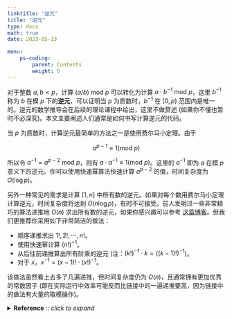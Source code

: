 ```yaml
---
linktitle: "逆元"
title: "逆元"
type: docs
math: true
date: 2023-05-13

menu:
    ps-coding:
        parent: Contents
        weight: 5
---
```


对于整数 $a, b<p$，计算 $(a/b)\text{ mod }p$ 可以转化为计算 $a\cdot b^{-1}\text{ mod }p$，这里 $b^{-1}$ 称为 $b$ 在模 $p$ 下的**逆元**，可以证明当 $p$ 为质数时，$b^{-1}$ 在 $[0, p)$ 范围内是唯一的。逆元的数学推导会在后续的理论课程中给出，这里不做赘述 (如果你不懂也暂时不必深究)。本文主要阐述人们通常是如何书写计算逆元的代码。

当 $p$ 为质数时，计算逆元最简单的方法之一是使用费尔马小定理。由于

$$a^{p-1}\equiv 1(\text{mod }p)$$

所以令 $a^{-1}=a^{p-2}\text{ mod }p$，则有 $a\cdot a^{-1}\equiv 1(\text{mod }p)$。这里的 $a^{-1}$ 即为 $a$ 在模 $p$ 意义下的逆元。你可以使用快速幂算法快速计算 $a^{p-2}$ 的值，时间复杂度为 $O(\log p)$。

另外一种常见的需求是计算 $[1, n]$ 中所有数的逆元。如果对每个数用费尔马小定理计算逆元，时间复杂度将达到 $O(n\log p)$，有时不可接受。前人发明过一些非常精巧的算法递推地 $O(n)$ 求出所有数的逆元，如果你感兴趣可以参考 [这篇博客](https://blog.csdn.net/bcr_233/article/details/87898670)。但我们更推荐你采用如下非常简洁的做法：

* 顺序递推求出 $1!, 2!, \cdots, n!$。
* 使用快速幂计算 $(n!)^{-1}$。
* 从后往前递推算出所有阶乘的逆元 (注：$(k!)^{-1}\cdot k=((k-1)!)^{-1}$)。
* 对于 $x$，$x^{-1}=(x-1)!\cdot (x!)^{-1}$。

该做法虽然看上去多了几遍递推，但时间复杂度仍为 $O(n)$，且通常拥有更加优秀的常数因子 (即在实际运行中效率可能反而比链接中的一遍递推要高，因为链接中的做法有大量的取模操作)。

<details><summary><b>Reference</b> :: <i>click to expand</i></summary>

```c++
const int MOD = 998244353;
int fac[MAXN], ifac[MAXN], inv[MAXN];

void init_inv()
{
    fac[0] = 1;
    for (int i = 1; i <= n; i++)
        fac[i] = 1ll * fac[i - 1] * i % MOD;
    ifac[n] = quick_pow(fac[n], MOD - 2);
    for (int i = n - 1; i >= 0; i--)
    {
        ifac[i] = 1ll * ifac[i + 1] * (i + 1) % MOD;
        inv[i + 1] = 1ll * fac[i] * ifac[i + 1] % MOD;
    }
}
```

</details>